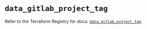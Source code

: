 # `data_gitlab_project_tag`

Refer to the Terraform Registry for docs: [`data_gitlab_project_tag`](https://registry.terraform.io/providers/gitlabhq/gitlab/18.5.0/docs/data-sources/project_tag).
